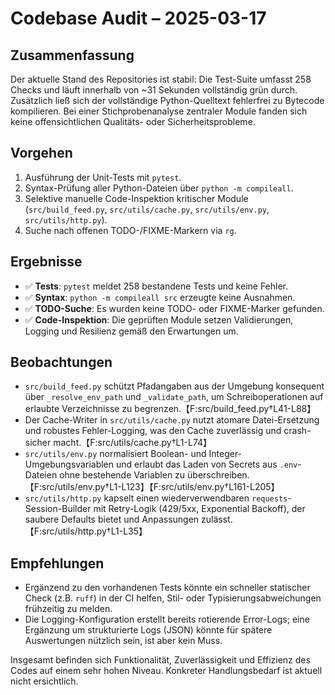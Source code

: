 # Codebase Audit – 2025-03-17

## Zusammenfassung

Der aktuelle Stand des Repositories ist stabil: Die Test-Suite umfasst 258 Checks und läuft innerhalb von ~31 Sekunden vollständig grün durch. Zusätzlich ließ sich der vollständige Python-Quelltext fehlerfrei zu Bytecode kompilieren. Bei einer Stichprobenanalyse zentraler Module fanden sich keine offensichtlichen Qualitäts- oder Sicherheitsprobleme.

## Vorgehen

1. Ausführung der Unit-Tests mit `pytest`.
2. Syntax-Prüfung aller Python-Dateien über `python -m compileall`.
3. Selektive manuelle Code-Inspektion kritischer Module (`src/build_feed.py`, `src/utils/cache.py`, `src/utils/env.py`, `src/utils/http.py`).
4. Suche nach offenen TODO-/FIXME-Markern via `rg`.

## Ergebnisse

- ✅ **Tests**: `pytest` meldet 258 bestandene Tests und keine Fehler.
- ✅ **Syntax**: `python -m compileall src` erzeugte keine Ausnahmen.
- ✅ **TODO-Suche**: Es wurden keine TODO- oder FIXME-Marker gefunden.
- ✅ **Code-Inspektion**: Die geprüften Module setzen Validierungen, Logging und Resilienz gemäß den Erwartungen um.

## Beobachtungen

- `src/build_feed.py` schützt Pfadangaben aus der Umgebung konsequent über `_resolve_env_path` und `_validate_path`, um Schreiboperationen auf erlaubte Verzeichnisse zu begrenzen.【F:src/build_feed.py†L41-L88】
- Der Cache-Writer in `src/utils/cache.py` nutzt atomare Datei-Ersetzung und robustes Fehler-Logging, was den Cache zuverlässig und crash-sicher macht.【F:src/utils/cache.py†L1-L74】
- `src/utils/env.py` normalisiert Boolean- und Integer-Umgebungsvariablen und erlaubt das Laden von Secrets aus `.env`-Dateien ohne bestehende Variablen zu überschreiben.【F:src/utils/env.py†L1-L123】【F:src/utils/env.py†L161-L205】
- `src/utils/http.py` kapselt einen wiederverwendbaren `requests`-Session-Builder mit Retry-Logik (429/5xx, Exponential Backoff), der saubere Defaults bietet und Anpassungen zulässt.【F:src/utils/http.py†L1-L35】

## Empfehlungen

- Ergänzend zu den vorhandenen Tests könnte ein schneller statischer Check (z.B. `ruff`) in der CI helfen, Stil- oder Typisierungsabweichungen frühzeitig zu melden.
- Die Logging-Konfiguration erstellt bereits rotierende Error-Logs; eine Ergänzung um strukturierte Logs (JSON) könnte für spätere Auswertungen nützlich sein, ist aber kein Muss.

Insgesamt befinden sich Funktionalität, Zuverlässigkeit und Effizienz des Codes auf einem sehr hohen Niveau. Konkreter Handlungsbedarf ist aktuell nicht ersichtlich.

